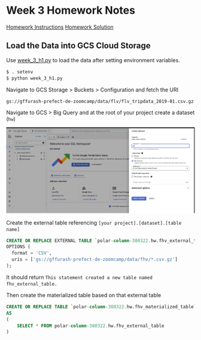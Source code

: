# Week 3 Homework Notes

[Homework Instructions](../materials/homework.md)
[Homework Solution](https://www.youtube.com/watch?v=j8r2OigKBWE)

## Load the Data into GCS Cloud Storage

Use [week_3_h1.py](week_3_h1.py) to load the data after setting environment variables.

```bash
$ . setenv
$ python week_3_h1.py
```

Navigate to GCS Storage > Buckets > Configuration and fetch the URI

```
gs://gffurash-prefect-de-zoomcamp/data/flv/flv_tripdata_2019-01.csv.gz
```

Navigate to GCS > Big Query and at the root of your project create a dataset (```hw```)

![w3s06.png](../../images/w3s06.png)

Create the external table referencing ```[your project].[dataset].[table name]```

```SQL
CREATE OR REPLACE EXTERNAL TABLE `polar-column-380322.hw.fhv_external_table`
OPTIONS (
  format = 'CSV',
  uris = ['gs://gffurash-prefect-de-zoomcamp/data/fhv/*.csv.gz']
);
```

It should return ```This statement created a new table named fhv_external_table.```

Then create the materialized table based on that external table

```SQL
CREATE OR REPLACE TABLE `polar-column-380322.hw.fhv_materialized_table`
AS
(
    SELECT * FROM polar-column-380322.hw.fhv_external_table
)
```